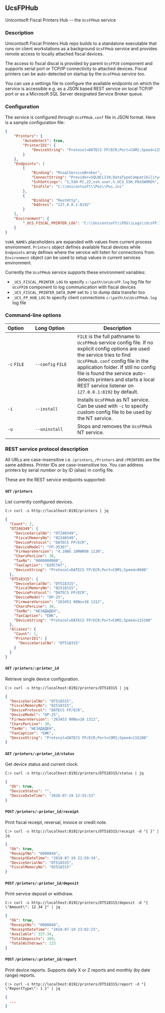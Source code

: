 ## UcsFPHub
Unicontsoft Fiscal Printers Hub -- the `UcsFPHub` service

### Description

Unicontsoft Fiscal Printers Hub repo builds to a standalone executable that runs on client workstations as a background `UcsFPHub` service and provides remote access to locally attached fiscal devices.

The access to fiscal discal is provided by parent `UcsFP20` component and supports serial port or TCP/IP connectivity to attached devices. Fiscal printers can be auto-detected on startup by the `UcsFPHub` service too.

You can use a settings file to configure the available endpoints on which the service is accessible e.g. as a JSON based REST service on local TCP/IP port or as a Microsoft SQL Server designated Service Broker queue.

### Configuration

The service is configured through `UcsFPHub.conf` file in JSON format. Here is a sample configuration file:

```json
{
    "Printers": {
        "Autodetect": true,
        "PrinterID1": {
            "DeviceString": "Protocol=DATECS FP/ECR;Port=COM2;Speed=115200"
        }
    },
    "Endpoints": [
        { 
            "Binding": "MssqlServiceBroker", 
            "ConnectString": "Provider=SQLNCLI10;DataTypeCompatibility=80;MARS Connection=False;Data Source=SQL-PC;Initial Catalog=Dreem15_Personal;User ID=db_user;Password=%_UCS_SQL_PASSWORD%",
            "SshSettings": "1,SSH-PC,22,ssh_user,%_UCS_SSH_PASSWORD%",
            "IniFile": "C:\\Unicontsoft\\Pos\\Pos.ini"
        },
        {
            "Binding": "RestHttp", 
            "Address": "127.0.0.1:8192" 
        }
    ],
    "Environment": {
        "_UCS_FISCAL_PRINTER_LOG": "C:\\Unicontsoft\\POS\\Logs\\UcsFP.log"
    }
}
```

`%VAR_NAME%` placeholders are expanded with values from current process environment. `Printers` object defines available fiscal devices while `Endpoints` array defines where the service will listen for connections from. `Environment` object can be used to setup values in current services environment.

Currently the `UcsFPHub` service supports these environment variables:

  - `_UCS_FISCAL_PRINTER_LOG` to specify `c:\path\to\UcsFP.log` log file for `UcsFP20` component to log communication with fiscal devices
  - `_UCS_FISCAL_PRINTER_DATA_DUMP` set to `1` to dump data transfer too
  - `_UCS_FP_HUB_LOG` to specify client connections `c:\path\to\UcsFPHub.log` log file

### Command-line options

| Option&nbsp;&nbsp;&nbsp;&nbsp;&nbsp;   | Long&nbsp;Option&nbsp;&nbsp;&nbsp;&nbsp;&nbsp;&nbsp; | Description                                             |
| -------------- | ----------------- | ------------------------------------------------------- |
| `-c` `FILE`    | `--config` `FILE` | `FILE` is the full pathname to `UcsFPHub` service config file. If no explicit config options are used the service tries to find `UcsFPHub.conf` config file in the application folder. If still no config file is found the service auto-detects printers and starts a local REST service listener on `127.0.0.1:8192` by default. |
| `-i`           | `--install`       | Installs `UcsFPHub` as NT service. Can be used with `-c` to specify custom config file to be used by the NT service. |
| `-u`           | `--uninstall`     | Stops and removes the `UcsFPHub` NT service.                   |
                                                                |

### REST service protocol description

All URLs are case-insensitive i.e. `/printers`, `/Printers` and `/PRINTERS` are the same address. Printer IDs are case-insensitive too. You can address printers by serial number or by ID (alias) in config file.

These are the REST service endpoints supported:

#### `GET` `/printers`

List currently configured devices.

```
C:> curl -s http://localhost:8192/printers | jq
```
```json
{
  "Count": 2,
  "DT240349": {
    "DeviceSerialNo": "DT240349",
    "FiscalMemoryNo": "02240349",
    "DeviceProtocol": "DATECS FP/ECR",
    "DeviceModel": "FP-3530?",
    "FirmwareVersion": "4.10BG 10MAR08 1130",
    "CharsPerLine": 30,
    "TaxNo": "0000000000",
    "TaxCaption": "БУЛСТАТ",
    "DeviceString": "Protocol=DATECS FP/ECR;Port=COM1;Speed=9600"
  },
  "DT518315": {
    "DeviceSerialNo": "DT518315",
    "FiscalMemoryNo": "02518315",
    "DeviceProtocol": "DATECS FP/ECR",
    "DeviceModel": "DP-25",
    "FirmwareVersion": "263453 08Nov18 1312",
    "CharsPerLine": 30,
    "TaxNo": "НЕЗАДАДЕН",
    "TaxCaption": "ЕИК",
    "DeviceString": "Protocol=DATECS FP/ECR;Port=COM2;Speed=115200"
  },
  "Aliases": {
    "Count": 1,
    "PrinterID1": {
      "DeviceSerialNo": "DT518315"
    }
  }
}
```

#### `GET` `/printers/:printer_id`

Retrieve single device configuration.

```
C:> curl -s http://localhost:8192/printers/DT518315 | jq
```
```json
{
  "DeviceSerialNo": "DT518315",
  "FiscalMemoryNo": "02518315",
  "DeviceProtocol": "DATECS FP/ECR",
  "DeviceModel": "DP-25",
  "FirmwareVersion": "263453 08Nov18 1312",
  "CharsPerLine": 30,
  "TaxNo": "НЕЗАДАДЕН",
  "TaxCaption": "ЕИК",
  "DeviceString": "Protocol=DATECS FP/ECR;Port=COM2;Speed=115200"
}
```

#### `GET` `/printers/:printer_id/status`

Get device status and current clock.

```
C:> curl -s http://localhost:8192/printers/DT518315/status | jq
```
```json
{
  "Ok": true,
  "DeviceStatus": "",
  "DeviceDateTime": "2018-07-19 22:55:53"
}
```

#### `POST` `/printers/:printer_id/receipt`

Print fiscal receipt, reversal, invoice or credit note.

```
C:> curl -s http://localhost:8192/printers/DT518315/receipt -d "{ }" | jq
```
```json
{
  "Ok": true,
  "ReceiptNo": "0000048",
  "ReceiptDateTime": "2018-07-19 22:59:34",
  "DeviceSerialNo": "DT518315",
  "FiscalMemoryNo": "02518315"
}
```

#### `POST` `/printers/:printer_id/deposit`

Print service deposit or withdraw.

```
C:> curl -s http://localhost:8192/printers/DT518315/deposit -d "{ \"Amount\": 12.34 }" | jq
```
```json
{
  "Ok": true,
  "ReceiptNo": "0000048",
  "ReceiptDateTime": "2018-07-19 23:02:23",
  "Available": 337.34,
  "TotalDeposits": 369,
  "TotalWithdraws": 123
}
```

#### `POST` `/printers/:printer_id/report`

Print device reports. Supports daily X or Z reports and monthly (by date range) reports.

```
C:> curl -s http://localhost:8192/printers/DT518315/report -d "{ \"ReportType\": 1 }" | jq
```
```json
{
  ...
}
```
